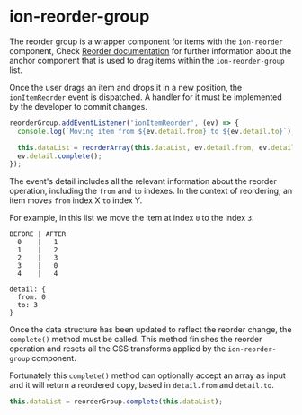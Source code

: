 # ion-reorder-group

The reorder group is a wrapper component for items with the `ion-reorder` component, Check [Reorder documentation](../reorder/) for further information about the anchor component that is used to drag items within the `ion-reorder-group` list.

Once the user drags an item and drops it in a new position, the `ionItemReorder` event is dispatched. A handler for it must be implemented by the developer to commit changes.

```js
reorderGroup.addEventListener('ionItemReorder', (ev) => {
  console.log(`Moving item from ${ev.detail.from} to ${ev.detail.to}`);

  this.dataList = reorderArray(this.dataList, ev.detail.from, ev.detail.to);
  ev.detail.complete();
});
```

The event's detail includes all the relevant information about the reorder operation, including the `from` and `to` indexes. In the context of reordering, an item moves `from` index X `to` index Y.

For example, in this list we move the item at index `0` to the index `3`:

```
BEFORE | AFTER
  0    |   1
  1    |   2
  2    |   3
  3    |   0
  4    |   4
```

```
detail: {
  from: 0
  to: 3
}
```

Once the data structure has been updated to reflect the reorder change, the `complete()` method must be called.
This method finishes the reorder operation and resets all the CSS transforms applied by the `ion-reorder-group` component.

Fortunately this `complete()` method can optionally accept an array as input and it will return a reordered copy, based in `detail.from` and `detail.to`.

```ts
this.dataList = reorderGroup.complete(this.dataList);
```
